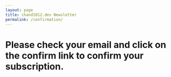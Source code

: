 ```yaml
---
layout: page
title: chand1012.dev Newsletter
permalink: /confirmation/
---
```


# Please check your email and click on the confirm link to confirm your subscription.